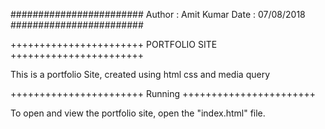 
########################
 Author  : Amit Kumar 
 Date    : 07/08/2018 
########################

+++++++++++++++++++++++
    PORTFOLIO SITE
+++++++++++++++++++++++

This is a portfolio Site, created using html css and media query

+++++++++++++++++++++++
       Running
+++++++++++++++++++++++

To open and view the portfolio site, open the "index.html" file.
